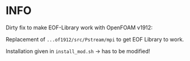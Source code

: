 # INFO 

Dirty fix to make EOF-Library work with OpenFOAM v1912:

Replacement of `...of1912/src/Pstream/mpi` to get EOF Library to work.

Installation given in `install_mod.sh` -> has to be modified!